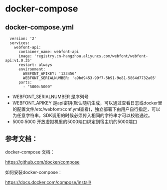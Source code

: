# docker-compose

## docker-compose.yml
```
  version: '2'
  services:
    webfont-api:
      container_name: webfont-api
      image: 'registry.cn-hangzhou.aliyuncs.com/webfont/webfont-api:v1.0.35'
      restart: always
      environment:
        WEBFONT_APIKEY: '123456'
        WEBFONT_SERIALNUMBER: 'a9bd9453-99f7-5b91-9e81-5864d7732a05'
      ports:
        - "5000:5000"
 ```

-  WEBFONT_SERIALNUMBER 是序列号
-  WEBFONT_APIKEY 是api密钥(默认随机生成，可以通过查看日志或docker里的配置文件/etc/webfont/conf.yml查看)，独立部署下由用户自行指定，可以为任意字符串，SDK调用的时候必须传入相同的字符串才可以校验通过。 
- 5000:5000  开放虚拟机里的5000端口绑定到宿主机的5000端口

## 参考文档： 
docker-compose 文档：

https://github.com/docker/compose

如何安装docker-compose：

https://docs.docker.com/compose/install/
